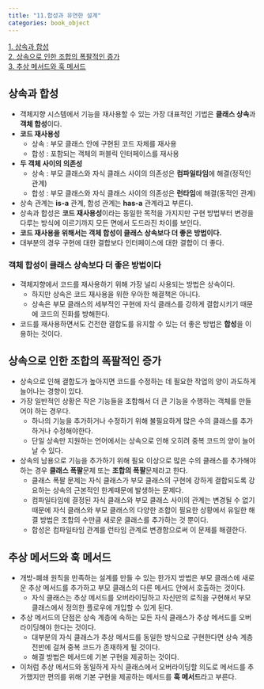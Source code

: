 ```yaml
---
title: "11.합성과 유연한 설계"
categories: book_object
---
```


[1. 상속과 합성](#상속과-합성)  
[2. 상속으로 인한 조합의 폭팔적인 증가](#상속으로-인한-조합의-폭팔적인-증가)  
[3. 추상 메서드와 훅 메서드](#추상-메서드와-훅-메서드)  



## 상속과 합성
+ 객체지향 시스템에서 기능을 재사용할 수 있는 가장 대표적인 기법은 **클래스 상속**과 **객체 합성**이다.
+ **코드 재사용성**
    + 상속 : 부모 클래스 안에 구현된 코드 자체를 재사용
    + 합성 : 포함되는 객체의 퍼블릭 인터페이스를 재사용
+ **두 객체 사이의 의존성**
    + 상속 : 부모 클래스와 자식 클래스 사이의 의존성은 **컴파일타임**에 해결(정적인 관계)
    + 합성 : 부모 클래스와 자식 클래스 사이의 의존성은 **런타임**에 해결(동적인 관계)
+ 상속 관계는 **is-a** 관계, 합성 관계는 **has-a** 관계라고 부른다.
+ 상속과 합성은 **코드 재사용성**이라는 동일한 목적을 가지지만
구현 방법부터 변경을 다루는 방식에 이르기까지 모든 면에서 도드라진 차이를 보인다.
+ **코드 재사용을 위해서는 객체 합성이 클래스 상속보다 더 좋은 방법이다.**
+ 대부분의 경우 구현에 대한 결합보다 인터페이스에 대한 결합이 더 좋다.

### 객체 합성이 클래스 상속보다 더 좋은 방법이다
+ 객체지향에서 코드를 재사용하기 위해 가장 널리 사용되는 방법은 상속이다.
  + 하지만 상속은 코드 재사용을 위한 우아한 해결책은 아니다.
  + 상속은 부모 클래스의 세부적인 구현에 자식 클래스를 강하게 결합시키기 때문에 코드의 진화를 방해한다.
+ 코드를 재사용하면서도 건전한 결합도를 유지할 수 있는 더 좋은 방법은 **합성**을 이용하는 것이다.

## 상속으로 인한 조합의 폭팔적인 증가
+ 상속으로 인해 결합도가 높아지면 코드를 수정하는 데 필요한 작업의 양이 과도하게 늘어나는 경향이 있다.
+ 가장 일반적인 상황은 작은 기능들을 조합해서 더 큰 기능을 수행하는 객체를 만들어야 하는 경우다.
  + 하나의 기능을 추가하거나 수정하기 위해 불필요하게 많은 수의 클래스를 추가하거나 수정해야한다.
  + 단일 상속만 지원하는 언어에서는 상속으로 인해 오히려 중복 코드의 양이 늘어날 수 있다.
+ 상속의 남용으로 기능을 추가하기 위해 필요 이상으로 많은 수의 클래스를 추가해야 하는 경우
**클래스 폭팔**문제 또는 **조합의 폭팔**문제라고 한다.
  + 클래스 폭팔 문제는 자식 클래스가 부모 클래스의 구현에 강하게 결합되도록 강요하는 상속의 근본적인 한계때문에
  발생하는 문제다.
  + 컴파일타임에 결정된 자식 클래스와 부모 클래스 사이의 관계는 변경될 수 없기 때문에
  자식 클래스와 부모 클래스의 다양한 조합이 필요한 상황에서 유일한 해결 방법은 조합의 수만큼 새로운 클래스를 추가하는 것 뿐이다.
  + 합성은 컴파일타임 관계를 런타임 관계로 변경함으로써 이 문제를 해결한다.

## 추상 메서드와 훅 메서드
+ 개방-폐쇄 원칙을 만족하는 설계를 만들 수 있는 한가지 방법은
부모 클래스에 새로운 추상 메서드를 추가하고 부모 클래스의 다른 메서드 안에서 호출하는 것이다.
  + 자식 클래스는 추상 메서드를 오버라이딩하고 자신만의 로직을 구현해서 부모 클래스에서
  정의한 플로우에 개입할 수 있게 된다.
+ 추상 메서드의 단점은 상속 계층에 속하는 모든 자식 클래스가 추상 메서드를 오버라이딩해야 한다는 것이다.
  + 대부분의 자식 클래스가 추상 메서드를 동일한 방식으로 구현한다면 상속 계층 전반에 걸쳐 중복 코드가 존재하게 될 것이다.
  + 해결 방법은 메서드에 기본 구현을 제공하는 것이다.
+ 이처럼 추상 메서드와 동일하게 자식 클래스에서 오버라이딩할 의도로 메서드를 추가했지만
편의를 위해 기본 구현을 제공하는 메서드를 **훅 메서드**라고 부른다.